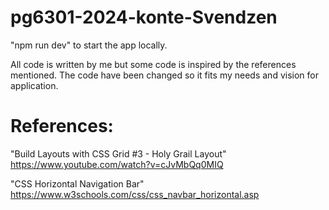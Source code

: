 # pg6301-2024-konte-Svendzen

"npm run dev" to start the app locally.

All code is written by me but some code is inspired by the references mentioned. 
The code have been changed so it fits my needs and vision for application. 

# References:
"Build Layouts with CSS Grid #3 - Holy Grail Layout" https://www.youtube.com/watch?v=cJvMbQq0MIQ

"CSS Horizontal Navigation Bar" https://www.w3schools.com/css/css_navbar_horizontal.asp